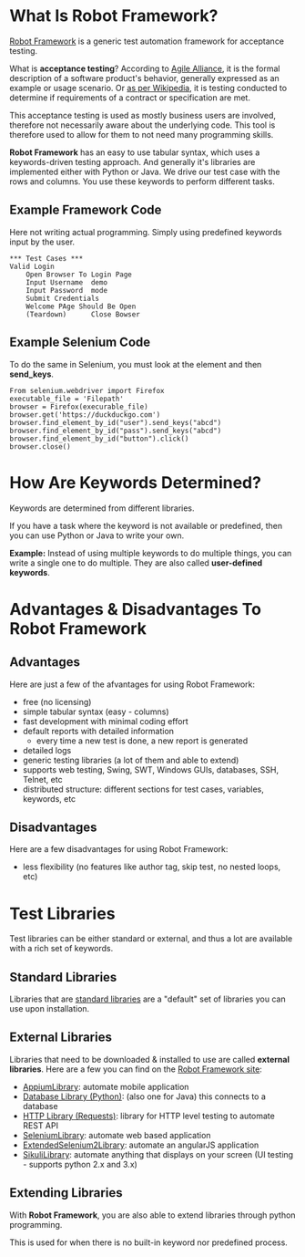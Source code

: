 # What Is Robot Framework?

[Robot Framework](https://robotframework.org/) is a generic test automation framework for acceptance testing.

What is **acceptance testing**? According to [Agile Alliance](https://www.agilealliance.org/glossary/acceptance/), it is the formal description of a software product's behavior, generally expressed as an example or usage scenario. Or [as per Wikipedia](https://en.wikipedia.org/wiki/Acceptance_testing), it is testing conducted to determine if requirements of a contract or specification are met.

This acceptance testing is used as mostly business users are involved, therefore not necessarily aware about the underlying code. This tool is therefore used to allow for them to not need many programming skills. 

**Robot Framework** has an easy to use tabular syntax, which uses a keywords-driven testing approach. And generally it's libraries are implemented either with Python or Java. We drive our test case with the rows and columns. You use these keywords to perform different tasks.

## Example Framework Code

Here not writing actual programming. Simply using predefined keywords input by the user.

```
*** Test Cases ***
Valid Login
    Open Browser To Login Page
    Input Username  demo
    Input Password  mode
    Submit Credentials
    Welcome PAge Should Be Open
    (Teardown)      Close Bowser
```

## Example Selenium Code

To do the same in Selenium, you must look at the element and then **send_keys**.

```
From selenium.webdriver import Firefox
executable_file = 'Filepath'
browser = Firefox(execurable_file)
browser.get('https://duckduckgo.com')
browser.find_element_by_id("user").send_keys("abcd")
browser.find_element_by_id("pass").send_keys("abcd")
browser.find_element_by_id("button").click()
browser.close()
```

# How Are Keywords Determined?

Keywords are determined from different libraries.

If you have a task where the keyword is not available or predefined, then you can use Python or Java to write your own.

**Example:** Instead of using multiple keywords to do multiple things, you can write a single one to do multiple. They are also called **user-defined keywords**.

# Advantages & Disadvantages To Robot Framework

## Advantages

Here are just a few of the afvantages for using Robot Framework:

- free (no licensing)
- simple tabular syntax (easy - columns)
- fast development with minimal coding effort
- default reports with detailed information
    - every time a new test is done, a new report is generated
- detailed logs
- generic testing libraries (a lot of them and able to extend)
- supports web testing, Swing, SWT, Windows GUIs, databases, SSH, Telnet, etc
- distributed structure: different sections for test cases, variables, keywords, etc

## Disadvantages

Here are a few disadvantages for using Robot Framework:

- less flexibility (no features like author tag, skip test, no nested loops, etc)

# Test Libraries

Test libraries can be either standard or external, and thus a lot are available with a rich set of keywords.

## Standard Libraries

Libraries that are [standard libraries](http://robotframework.org/robotframework/#standard-libraries) are a "default" set of libraries you can use upon installation.

## External Libraries

Libraries that need to be downloaded & installed to use are called **external libraries**. Here are a few you can find on the [Robot Framework site](https://robotframework.org/):
- [AppiumLibrary](https://github.com/jollychang/robotframework-appiumlibrary): automate mobile application
- [Database Library (Python)](http://franz-see.github.com/Robotframework-Database-Library/):  (also one for Java) this connects to a database
- [HTTP Library (Requests)](https://github.com/bulkan/robotframework-requests/#readme):  library for HTTP level testing to automate REST API
- [SeleniumLibrary](http://github.com/robotframework/SeleniumLibrary/):  automate web based application
- [ExtendedSelenium2Library](https://github.com/rickypc/robotframework-extendedselenium2library): automate an angularJS application
- [SikuliLibrary](https://github.com/rainmanwy/robotframework-SikuliLibrary#readme): automate anything that displays on your screen (UI testing - supports python 2.x and 3.x) 

## Extending Libraries

With **Robot Framework**, you are also able to extend libraries through python programming.

This is used for when there is no built-in keyword nor predefined process.
